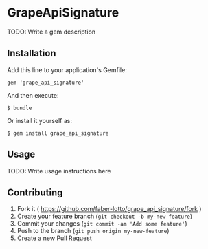 # GrapeApiSignature

TODO: Write a gem description

## Installation

Add this line to your application's Gemfile:

    gem 'grape_api_signature'

And then execute:

    $ bundle

Or install it yourself as:

    $ gem install grape_api_signature

## Usage

TODO: Write usage instructions here

## Contributing

1. Fork it ( https://github.com/faber-lotto/grape_api_signature/fork )
2. Create your feature branch (`git checkout -b my-new-feature`)
3. Commit your changes (`git commit -am 'Add some feature'`)
4. Push to the branch (`git push origin my-new-feature`)
5. Create a new Pull Request
